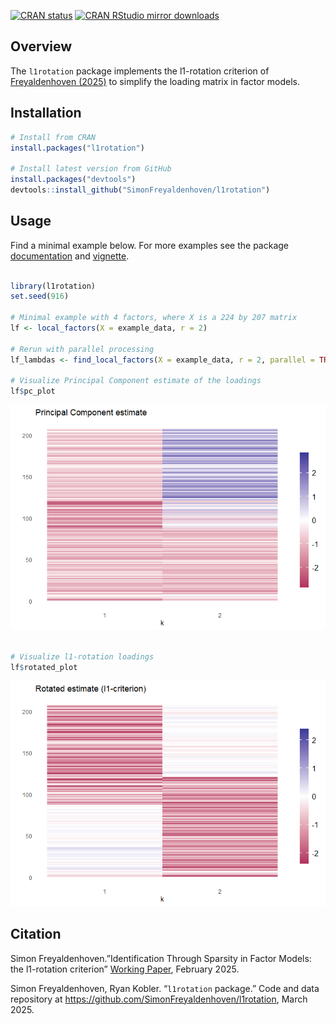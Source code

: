 
<!-- badges: start -->

[![CRAN
status](https://www.r-pkg.org/badges/version/l1rotation)](https://CRAN.R-project.org/package=l1rotation)
[![CRAN RStudio mirror
downloads](https://cranlogs.r-pkg.org/badges/grand-total/l1rotation)](https://r-pkg.org/pkg/l1rotation)
<!-- badges: end -->

## Overview

The `l1rotation` package implements the l1-rotation criterion of [Freyaldenhoven (2025)](https://simonfreyaldenhoven.github.io/papers/factor_rotation.pdf) to simplify the loading matrix in factor models.


## Installation

``` r
# Install from CRAN
install.packages("l1rotation")

# Install latest version from GitHub
install.packages("devtools")
devtools::install_github("SimonFreyaldenhoven/l1rotation")
```

## Usage

Find a minimal example below. For more examples see the package
[documentation](https://cran.r-project.org/package=l1rotation/l1rotation.pdf)
and
[vignette](https://cran.r-project.org/package=l1rotation/vignettes/documentation.html).

``` r

library(l1rotation)
set.seed(916) 

# Minimal example with 4 factors, where X is a 224 by 207 matrix
lf <- local_factors(X = example_data, r = 2)

# Rerun with parallel processing
lf_lambdas <- find_local_factors(X = example_data, r = 2, parallel = TRUE, n_cores = 10)

# Visualize Principal Component estimate of the loadings
lf$pc_plot
```

![](man/figures/README-example-1.png)<!-- -->

``` r

# Visualize l1-rotation loadings
lf$rotated_plot
```

![](man/figures/README-example-2.png)<!-- -->

## Citation

Simon Freyaldenhoven.”Identification Through Sparsity in Factor Models:
the l1-rotation criterion” [Working
Paper](https://simonfreyaldenhoven.github.io/papers/factor_rotation.pdf),
February 2025.

Simon Freyaldenhoven, Ryan Kobler. “`l1rotation` package.” Code and data
repository at <https://github.com/SimonFreyaldenhoven/l1rotation>, March
2025.
